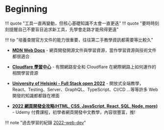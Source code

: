# Beginning

!!! quote "工具一直再變動，但核心基礎知識不太會一直更迭"
!!! quote "要時時刻刻提醒自己不要盲目追求新工具，先學會走路才能飛得更遠"

!!! tip "培養查閱官方文件的能力很重要，往往第二手教學資訊都需要等比較久"

- [**MDN Web Docs**](https://developer.mozilla.org/zh-TW/) - 網頁開發開源文件與學習資源，當作學習資源與技術文件都很適合

- [**Cloudfare 學習中心**](https://www.cloudflare.com/zh-tw/learning/) - 有關網路安全和 Cloudflare 在網際網路上如何運作的相關學習資源

- [**University of Helsinki - Full Stack open 2022**](https://fullstackopen.com/en/) - 開放式全端教學，React、Testing、Server、GraphQL、TypeScript、CI/CD ...等等許多 Web 開發的知識都都錄在裡面

- [**2022 網頁開發全攻略(HTML, CSS, JavaScript, React, SQL, Node, more)**](https://www.udemy.com/course/html5-css3-z/) - Udemy 付費課程，初學者網頁開發中文教學，內容很豐富，推!

!!! note "過去學習的紀錄 [2022-web-dev](https://github.com/xxrjun/2022-web-dev)"
